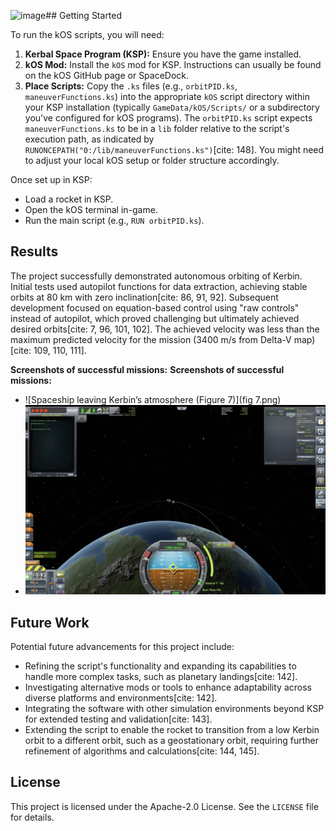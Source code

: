 <img width="1276" alt="image" src="https://github.com/user-attachments/assets/669586a3-4ffc-4642-aa0d-a48d5019de69" />## Getting Started

To run the kOS scripts, you will need:

1.  **Kerbal Space Program (KSP):** Ensure you have the game installed.
2.  **kOS Mod:** Install the `kOS` mod for KSP. Instructions can usually be found on the kOS GitHub page or SpaceDock.
3.  **Place Scripts:** Copy the `.ks` files (e.g., `orbitPID.ks`, `maneuverFunctions.ks`) into the appropriate `kOS` script directory within your KSP installation (typically `GameData/kOS/Scripts/` or a subdirectory you've configured for kOS programs). The `orbitPID.ks` script expects `maneuverFunctions.ks` to be in a `lib` folder relative to the script's execution path, as indicated by `RUNONCEPATH("0:/lib/maneuverFunctions.ks")`[cite: 148]. You might need to adjust your local kOS setup or folder structure accordingly.

Once set up in KSP:
* Load a rocket in KSP.
* Open the kOS terminal in-game.
* Run the main script (e.g., `RUN orbitPID.ks`).

## Results

The project successfully demonstrated autonomous orbiting of Kerbin. Initial tests used autopilot functions for data extraction, achieving stable orbits at 80 km with zero inclination[cite: 86, 91, 92]. Subsequent development focused on equation-based control using "raw controls" instead of autopilot, which proved challenging but ultimately achieved desired orbits[cite: 7, 96, 101, 102]. The achieved velocity was less than the maximum predicted velocity for the mission (3400 m/s from Delta-V map)[cite: 109, 110, 111].

**Screenshots of successful missions:**
**Screenshots of successful missions:**
* ![Spaceship leaving Kerbin’s atmosphere (Figure 7)](fig 7.png)
* ![Rocket successfully orbiting Kerbin (Figure 9)](fig9.png)


## Future Work

Potential future advancements for this project include:
* Refining the script's functionality and expanding its capabilities to handle more complex tasks, such as planetary landings[cite: 142].
* Investigating alternative mods or tools to enhance adaptability across diverse platforms and environments[cite: 142].
* Integrating the software with other simulation environments beyond KSP for extended testing and validation[cite: 143].
* Extending the script to enable the rocket to transition from a low Kerbin orbit to a different orbit, such as a geostationary orbit, requiring further refinement of algorithms and calculations[cite: 144, 145].



## License

This project is licensed under the Apache-2.0 License. See the `LICENSE` file for details.
